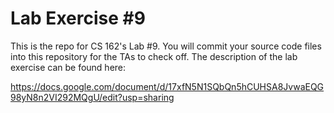 Lab Exercise #9
===============

This is the repo for CS 162's Lab #9.  You will commit your source code files into this repository for the TAs to check off.  The description of the lab exercise can be found here:

https://docs.google.com/document/d/17xfN5N1SQbQn5hCUHSA8JvwaEQG98yN8n2VI292MQgU/edit?usp=sharing
